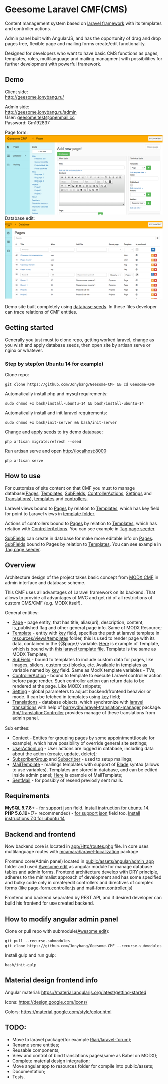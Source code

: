 # Geesome Laravel CMF(CMS)

Content management system based on [laravel framework](https://laravel.com/) with its templates and controller actions.

Admin panel built with AngularJS, and has the opportunity of drag and drop pages tree, flexible page and mailing forms create/edit functionality.

Designed for developers who want to have basic CMS functions as pages, templates, roles, multilanguage and mailing managment with possibilities for further development with powerful framework.

## Demo

Client side:  
http://geesome.jonybang.ru/

Admin side:  
http://geesome.jonybang.ru/admin  
User: geesome.test@openmail.cc  
Password: Gm192837

Page form:
![Admin panel screenshot](public/assets/img/admin-panel-screenshot.png)
Database edit:
![Admin panel screenshot](public/assets/img/admin-panel-screenshot-2.png)

Demo site built completely using [database seeds](database/seeds). In these files developer can trace relations of CMF entities.

## Getting started

Generally you just must to clone repo, getting worked laravel, change as you wish and apply database seeds, then open site by artisan serve or nginx or whatever.  

### Step by step(on Ubuntu 14 for example)

Clone repo:
```
git clone https://github.com/Jonybang/Geesome-CMF && cd Geesome-CMF
```
Automatically install php and mysql requirements:
```
sudo chmod +x bash/install-ubuntu-14 && bash/install-ubuntu-14
```
Automatically install and init laravel requirements:
```
sudo chmod +x bash/init-server && bash/init-server
```
Change and apply [seeds](database/seeds) to try demo database:
```
php artisan migrate:refresh --seed
```
Run artisan serve and open <http://localhost:8000>:
```
php artisan serve
```

## How to use

For customize of site content on that CMF you must to manage database([Pages](app/Models/Page.php), [Templates](app/Models/Template.php), [SubFields](app/Models/SubField.php), 
[ControllerActions](app/Models/ControllerAction.php), [Settings](app/Models/Setting.php) and [Translations](https://github.com/barryvdh/laravel-translation-manager/blob/master/src/Models/Translation.php)), [templates](resources/views/templates) and [controllers](app/Http/Controllers).

Laravel views bound to [Pages](app/Models/Page.php) by relation to [Templates](app/Models/Template.php), which has key field for point to Laravel views in [template folder](resources/views/templates).

Actions of controllers bound to [Pages](app/Models/Page.php) by relation to [Templates](app/Models/Template.php), which has relation with [ControllerActions](app/Models/ControllerAction.php). You can see example in [Tag page seeder](database/seeds/TagPageTableSeeder.php).

[SubFields](app/Models/SubField.php) can create in database for make more editable info on [Pages](app/Models/Page.php). [SubFields](app/Models/SubField.php) bound to Pages by relation to [Templates](app/Models/Template.php). You can see example in [Tag page seeder](database/seeds/ImageSubFieldsTableSeeder.php).

## Overview

Architecture design of the project takes basic concept from [MODX CMF](https://modx.com/) in admin interface and database scheme.

This CMF uses all advantages of Laravel framework on its backend. That allows to provide all advantages of MVC and get rid of all restrictions of custom CMS/CMF (e.g. MODX itself).

General entities:  
- [Page](app/Models/Page.php) - page entity, that has title, alias(uri), description, content, is_published flag and other general page info. Same of MODX Resource;
- [Template](app/Models/Template.php) - entity with [key](database/migrations/2016_06_05_030526_create_templates_table.php#L18) field, specifies the path at laravel template in [resources/views/templates](resources/views/templates) folder, this is used to render page with its data, contained in the {{$page}} variable. [Here](database/seeds/TemplatesTableSeeder.php#L16) is example of Template, which is bound with [this laravel template file](resources/views/templates/blog.blade.php). Template is the same as MODX Template;
- [SubField](app/Models/SubField.php) - bound to templates to include custom data for pages, like images, sliders, custom text blocks, etc. Available in templates as variable named by [key](database/migrations/2016_06_05_092703_create_sub_fields_table.php#L18) field. Same as ModX template variables - TVs;
- [ControllerAction](app/Models/ControllerAction.php) - bound to template to execute Laravel controller action before page render. Such controller action can return data to be rendered at the page. Like MODX snippets;
- [Setting](app/Models/Setting.php) - global parameters to adjust backend/frontend behavior or mode. It can be fetched in templates using [key](database/migrations/2016_06_05_050515_create_settings_table.php#L18) field;
- [Translations](https://github.com/barryvdh/laravel-translation-manager/blob/master/src/Models/Translation.php) - database objects, which synchronize with [laravel transaltions](https://laravel.com/docs/master/localization) with help of [barryvdh/laravel-translation-manager](https://github.com/barryvdh/laravel-translation-manager) package. [Api/TranslationController](app/Http/Controllers/Api/TranslationController.php) provides manage of these translations from admin panel.

Sub entites:  
- [Context](app/Models/Context.php) - Entites for grouping pages by some appointment(locale for example), which have possibility of override general site settings;
- [UserActionLog](app/Models/UserActionLog.php) - User actions are logged in database, including data about the action (create, update, delete);
- [SubscriberGroup](app/Models/SubscriberGroup.php) and [Subscriber](app/Models/Subscriber.php) - used to setup mailings;
- [MailTemplate](app/Models/MailTemplate.php) - mailings templates with support of [Blade](https://laravel.com/docs/5.0/templates) syntax (allows to use variables). Templates are stored in database, and can be edited inside admin panel; [Here](database/seeds/MailingSeeder.php#L14) is example of MailTemplate;
- [SentMail](app/Models/SentMail.php) - for possibly of resend previosly sent mails.

## Requirements

**MySQL 5.7.8+** - [for support json](http://stackoverflow.com/a/36017215) field. [Install instruction for ubuntu 14](https://www.digitalocean.com/community/questions/mysql-5-7-x-on-ubuntu-14-lamp-already-installed).  
**PHP 5.6.19+**(7+ recommended) - [for support json](http://stackoverflow.com/a/34295663) field too. [Install instructions 7.0 for ubuntu 14](https://www.digitalocean.com/community/tutorials/how-to-upgrade-to-php-7-on-ubuntu-14-04)

## Backend and frontend

Now backend core is located in [app/Http/routes.php](app/Http/routes.php) file.
In core uses multilanguage routes with [mcamara/laravel-localization](https://github.com/mcamara/laravel-localization) package

Frontend core(Admin panel) located in [public/assets/angular/admin_app](public/assets/angular/admin_app) folder and used [Awesome edit](https://github.com/Jonybang/awesome-edit) as angular module for manage database tables and admin forms. 
Frontend architecture develop with DRY principle, adheres to the minimalist approach of development and has some specified and bulky code only in create/edit controllers and directives of complex forms
(like [page-form.controller.js](public/assets/angular/admin_app/modules/pages/page_form/page_form.controller.js) and [mail-form.controller.js](public/assets/angular/admin_app/modules/mailing/mail_form.controller.js))

Frontend and backend separated by REST API, and if desired developer can build his frontend for use created backend.


## How to modify angular admin panel

Clone or pull repo with submodule([Awesome edit](https://github.com/Jonybang/awesome-edit)):

```
git pull --recurse-submodules
git clone https://github.com/Jonybang/Geesome-CMF --recurse-submodules
```

Install gulp and run gulp:

```
bash/init-gulp
```

## Material design frontend info

Angular material: https://material.angularjs.org/latest/getting-started

Icons: https://design.google.com/icons/

Colors: https://material.google.com/style/color.html

## TODO:

- Move to laravel package(for example [Riari/laravel-forum](https://github.com/Riari/laravel-forum));
- Rename some entities;
- Reusable components;
- View and control of bind translations pages(same as Babel on MODX);
- Complete material design integration;
- Move angular app to resources folder for compile into public/assets;
- Documentation;
- Tests.
